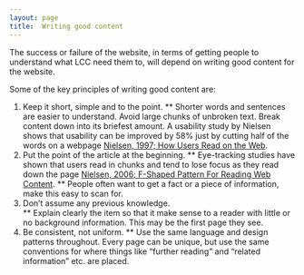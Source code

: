 ```yaml
---
layout: page
title:  Writing good content
---
```


The success or failure of the website, in terms of getting people to understand what LCC need them to, will depend on writing good content for the website.

Some of the key principles of writing good content are:

1. Keep it short, simple and to the point.
** Shorter words and sentences are easier to understand. Avoid large chunks of unbroken text. Break content down into its briefest amount. A usability study by Nielsen shows that usability can be improved by 58% just by cutting half of the words on a webpage [Nielsen, 1997; How Users Read on the Web](http://www.nngroup.com/articles/how-users-read-on-the-web/).
2. Put the point of the article at the beginning.
** Eye-tracking studies have shown that users read in chunks and tend to lose focus as they read down the page [Nielsen, 2006; F-Shaped Pattern For Reading Web Content](http://www.nngroup.com/articles/f-shaped-pattern-reading-web-content/).
** People often want to get a fact or a piece of information, make this easy to scan for.
3. Don’t assume any previous knowledge.  
** Explain clearly the item so that it make sense to a reader with little or no background information. This may be the first page they see.
4. Be consistent, not uniform.
** Use the same language and design patterns throughout. Every page can be unique, but use the same conventions for where things like “further reading” and “related information” etc. are placed.  
